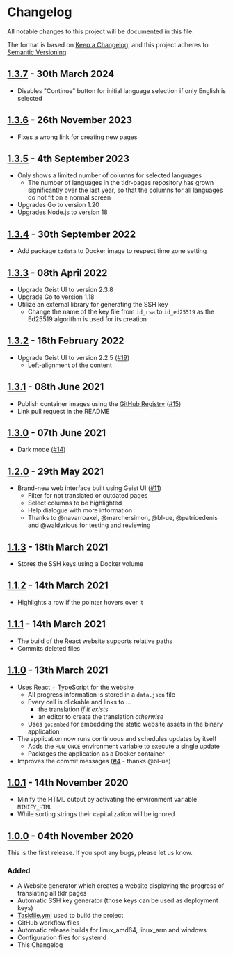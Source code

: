 # Changelog
All notable changes to this project will be documented in this file.

The format is based on [Keep a Changelog](https://keepachangelog.com/en/1.0.0/),
and this project adheres to [Semantic Versioning](https://semver.org/spec/v2.0.0.html).

## [1.3.7] - 30th March 2024
- Disables "Continue" button for initial language selection if only English is selected

## [1.3.6] - 26th November 2023
- Fixes a wrong link for creating new pages

## [1.3.5] - 4th September 2023
- Only shows a limited number of columns for selected languages 
  - The number of languages in the tldr-pages repository has grown significantly over the last year, so that the columns for all languages do not fit on a normal screen     
- Upgrades Go to version 1.20
- Upgrades Node.js to version 18

## [1.3.4] - 30th September 2022
- Add package `tzdata` to Docker image to respect time zone setting

## [1.3.3] - 08th April 2022
- Upgrade Geist UI to version 2.3.8
- Upgrade Go to version 1.18
- Utilize an external library for generating the SSH key
  - Change the name of the key file from `id_rsa` to `id_ed25519` as the Ed25519 algorithm is used for its creation 

## [1.3.2] - 16th February 2022
- Upgrade Geist UI to version 2.2.5 ([#19](https://github.com/LukWebsForge/TldrProgress/pull/19))
  - Left-alignment of the content

## [1.3.1] - 08th June 2021
- Publish container images using the 
  [GitHub Registry](https://docs.github.com/en/packages/working-with-a-github-packages-registry/working-with-the-container-registry) 
  ([#15](https://github.com/LukWebsForge/TldrProgress/pull/15))
- Link pull request in the README

## [1.3.0] - 07th June 2021
- Dark mode ([#14](https://github.com/LukWebsForge/TldrProgress/pull/14))

## [1.2.0] - 29th May 2021
- Brand-new web interface built using Geist UI ([#11](https://github.com/LukWebsForge/TldrProgress/pull/11))
  - Filter for not translated or outdated pages
  - Select columns to be highlighted
  - Help dialogue with more information
  - Thanks to @navarroaxel, @marchersimon, @bl-ue, @patricedenis and @waldyrious for testing and reviewing

## [1.1.3] - 18th March 2021
- Stores the SSH keys using a Docker volume

## [1.1.2] - 14th March 2021
- Highlights a row if the pointer hovers over it

## [1.1.1] - 14th March 2021
- The build of the React website supports relative paths
- Commits deleted files

## [1.1.0] - 13th March 2021
- Uses React + TypeScript for the website
  - All progress information is stored in a `data.json` file
  - Every cell is clickable and links to ...
    * the translation *if it exists*
    * an editor to create the translation *otherwise*
  - Uses `go:embed` for embedding the static website assets in the binary application
- The application now runs continuous and schedules updates by itself
  - Adds the `RUN_ONCE` environment variable to execute a single update
  - Packages the application as a Docker container
- Improves the commit messages ([#4](https://github.com/LukWebsForge/TldrProgress/pull/4) - thanks @bl-ue)

## [1.0.1] - 14th November 2020
- Minify the HTML output by activating the environment variable `MINIFY_HTML`
- While sorting strings their capitalization will be ignored 

## [1.0.0] - 04th November 2020
This is the first release. If you spot any bugs, please let us know.

### Added
- A Website generator which creates a website displaying the progress of translating all tldr pages
- Automatic SSH key generator (those keys can be used as deployment keys)
- [Taskfile.yml](https://taskfile.dev/#/) used to build the project
- GitHub workflow files
- Automatic release builds for linux_amd64, linux_arm and windows
- Configuration files for systemd
- This Changelog  

[Unreleased]: https://github.com/LukWebsForge/TldrProgress/compare/v1.3.7...HEAD
[1.3.7]: https://github.com/LukWebsForge/TldrProgress/releases/tag/v1.3.7
[1.3.6]: https://github.com/LukWebsForge/TldrProgress/releases/tag/v1.3.6
[1.3.5]: https://github.com/LukWebsForge/TldrProgress/releases/tag/v1.3.5
[1.3.4]: https://github.com/LukWebsForge/TldrProgress/releases/tag/v1.3.4
[1.3.3]: https://github.com/LukWebsForge/TldrProgress/releases/tag/v1.3.3
[1.3.2]: https://github.com/LukWebsForge/TldrProgress/releases/tag/v1.3.2
[1.3.1]: https://github.com/LukWebsForge/TldrProgress/releases/tag/v1.3.1
[1.3.0]: https://github.com/LukWebsForge/TldrProgress/releases/tag/v1.3.0
[1.2.0]: https://github.com/LukWebsForge/TldrProgress/releases/tag/v1.2.0
[1.1.3]: https://github.com/LukWebsForge/TldrProgress/releases/tag/v1.1.3
[1.1.2]: https://github.com/LukWebsForge/TldrProgress/releases/tag/v1.1.2
[1.1.1]: https://github.com/LukWebsForge/TldrProgress/releases/tag/v1.1.1
[1.1.0]: https://github.com/LukWebsForge/TldrProgress/releases/tag/v1.1.0
[1.0.1]: https://github.com/LukWebsForge/TldrProgress/releases/tag/v1.0.1
[1.0.0]: https://github.com/LukWebsForge/TldrProgress/releases/tag/v1.0.0
